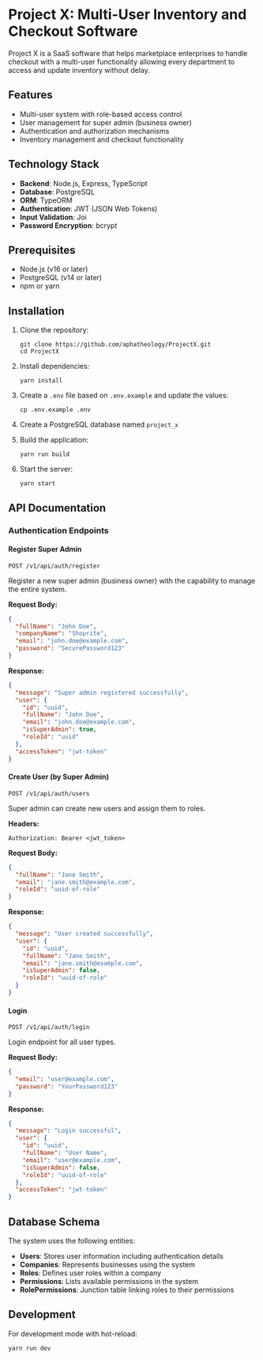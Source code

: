 # Project X: Multi-User Inventory and Checkout Software

Project X is a SaaS software that helps marketplace enterprises to handle checkout with a multi-user functionality allowing every department to access and update inventory without delay.

## Features

- Multi-user system with role-based access control
- User management for super admin (business owner)
- Authentication and authorization mechanisms
- Inventory management and checkout functionality

## Technology Stack

- **Backend**: Node.js, Express, TypeScript
- **Database**: PostgreSQL
- **ORM**: TypeORM
- **Authentication**: JWT (JSON Web Tokens)
- **Input Validation**: Joi
- **Password Encryption**: bcrypt

## Prerequisites

- Node.js (v16 or later)
- PostgreSQL (v14 or later)
- npm or yarn

## Installation

1. Clone the repository:
   ```
   git clone https://github.com/aphatheology/ProjectX.git
   cd ProjectX
   ```

2. Install dependencies:
   ```
   yarn install
   ```

3. Create a `.env` file based on `.env.example` and update the values:
   ```
   cp .env.example .env
   ```

4. Create a PostgreSQL database named `project_x`

5. Build the application:
   ```
   yarn run build
   ```

6. Start the server:
   ```
   yarn start
   ```

## API Documentation

### Authentication Endpoints

#### Register Super Admin

```
POST /v1/api/auth/register
```

Register a new super admin (business owner) with the capability to manage the entire system.

**Request Body:**
```json
{
  "fullName": "John Doe",
  "companyName": "Shoprite",
  "email": "john.doe@example.com",
  "password": "SecurePassword123"
}
```

**Response:**
```json
{
  "message": "Super admin registered successfully",
  "user": {
    "id": "uuid",
    "fullName": "John Doe",
    "email": "john.doe@example.com",
    "isSuperAdmin": true,
    "roleId": "uuid"
  },
  "accessToken": "jwt-token"
}
```

#### Create User (by Super Admin)

```
POST /v1/api/auth/users
```

Super admin can create new users and assign them to roles.

**Headers:**
```
Authorization: Bearer <jwt_token>
```

**Request Body:**
```json
{
  "fullName": "Jane Smith",
  "email": "jane.smith@example.com",
  "roleId": "uuid-of-role"
}
```

**Response:**
```json
{
  "message": "User created successfully",
  "user": {
    "id": "uuid",
    "fullName": "Jane Smith",
    "email": "jane.smith@example.com",
    "isSuperAdmin": false,
    "roleId": "uuid-of-role"
  }
}
```

#### Login

```
POST /v1/api/auth/login
```

Login endpoint for all user types.

**Request Body:**
```json
{
  "email": "user@example.com",
  "password": "YourPassword123"
}
```

**Response:**
```json
{
  "message": "Login successful",
  "user": {
    "id": "uuid",
    "fullName": "User Name",
    "email": "user@example.com",
    "isSuperAdmin": false,
    "roleId": "uuid-of-role"
  },
  "accessToken": "jwt-token"
}
```

## Database Schema

The system uses the following entities:

- **Users**: Stores user information including authentication details
- **Companies**: Represents businesses using the system
- **Roles**: Defines user roles within a company
- **Permissions**: Lists available permissions in the system
- **RolePermissions**: Junction table linking roles to their permissions

## Development

For development mode with hot-reload:
```
yarn run dev
```